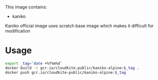 This image contains:
* kaniko


Kaniko official image uses scratch base image which makes it difficult for modification

# Usage
```bash
export _tag=`date +%Y%m%d`
docker build -t gcr.io/cloudkite-public/kaniko-alpine:$_tag .
docker push gcr.io/cloudkite-public/kaniko-alpine:$_tag